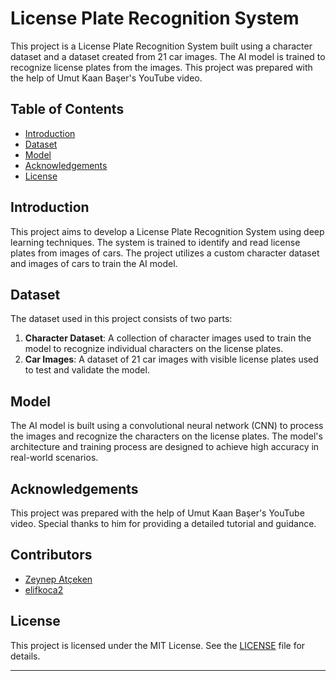 # License Plate Recognition System

This project is a License Plate Recognition System built using a character dataset and a dataset created from 21 car images. The AI model is trained to recognize license plates from the images. This project was prepared with the help of Umut Kaan Başer's YouTube video.

## Table of Contents
- [Introduction](#introduction)
- [Dataset](#dataset)
- [Model](#model)
- [Acknowledgements](#acknowledgements)
- [License](#license)

## Introduction
This project aims to develop a License Plate Recognition System using deep learning techniques. The system is trained to identify and read license plates from images of cars. The project utilizes a custom character dataset and images of cars to train the AI model.

## Dataset
The dataset used in this project consists of two parts:
1. **Character Dataset**: A collection of character images used to train the model to recognize individual characters on the license plates.
2. **Car Images**: A dataset of 21 car images with visible license plates used to test and validate the model.

## Model
The AI model is built using a convolutional neural network (CNN) to process the images and recognize the characters on the license plates. The model's architecture and training process are designed to achieve high accuracy in real-world scenarios.

## Acknowledgements
This project was prepared with the help of Umut Kaan Başer's YouTube video. Special thanks to him for providing a detailed tutorial and guidance.

## Contributors
- [Zeynep Atçeken](https://github.com/zeynepatceken) 
- [elifkoca2](https://github.com/elifkoca2) 

## License
This project is licensed under the MIT License. See the [LICENSE](LICENSE) file for details.
****
